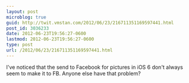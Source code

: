 ```yaml
---
layout: post
microblog: true
guid: http://twit.vmstan.com/2012/06/23/216711351169597441.html
post_id: 3036233
date: 2012-06-23T19:56:27-0600
lastmod: 2012-06-23T19:56:27-0600
type: post
url: /2012/06/23/216711351169597441.html
---
```

I've noticed that the send to Facebook for pictures in iOS 6 don't always seem to make it to FB. Anyone else have that problem?
